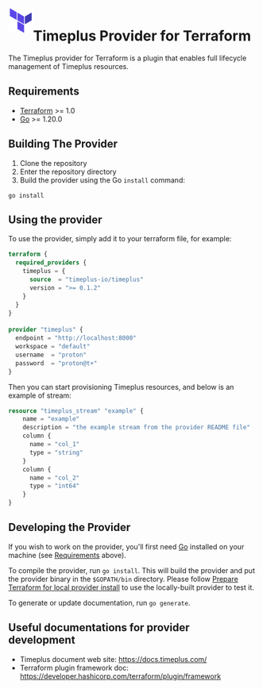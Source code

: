 <a href="https://terraform.io">
    <img src=".github/tf.png" alt="Terraform logo" title="Terraform" align="left" height="50" />
</a>

# Timeplus Provider for Terraform

The Timeplus provider for Terraform is a plugin that enables full lifecycle management of Timeplus resources.

## Requirements

- [Terraform](https://developer.hashicorp.com/terraform/downloads) >= 1.0
- [Go](https://golang.org/doc/install) >= 1.20.0

## Building The Provider

1. Clone the repository
1. Enter the repository directory
1. Build the provider using the Go `install` command:

```shell
go install
```

## Using the provider

To use the provider, simply add it to your terraform file, for example:

```terraform
terraform {
  required_providers {
    timeplus = {
      source  = "timeplus-io/timeplus"
      version = ">= 0.1.2"
    }
  }
}

provider "timeplus" {
  endpoint = "http://localhost:8000"
  workspace = "default"
  username  = "proton"
  password  = "proton@t+"
}
```

Then you can start provisioning Timeplus resources, and below is an example of stream:

```terraform
resource "timeplus_stream" "example" {
    name = "example"
    description = "the example stream from the provider README file"
    column {
      name = "col_1"
      type = "string"
    }
    column {
      name = "col_2"
      type = "int64"
    }
}
```

## Developing the Provider

If you wish to work on the provider, you'll first need [Go](http://www.golang.org) installed on your machine (see [Requirements](#requirements) above).

To compile the provider, run `go install`. This will build the provider and put the provider binary in the `$GOPATH/bin` directory. Please follow [Prepare Terraform for local provider install](https://developer.hashicorp.com/terraform/tutorials/providers-plugin-framework/providers-plugin-framework-provider#prepare-terraform-for-local-provider-install) to use the locally-built provider to test it.

To generate or update documentation, run `go generate`.

## Useful documentations for provider development

- Timeplus document web site: https://docs.timeplus.com/
- Terraform plugin framework doc: https://developer.hashicorp.com/terraform/plugin/framework
